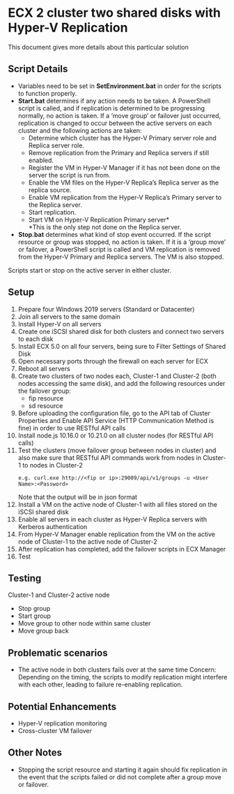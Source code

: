 # ECX 2 cluster two shared disks with Hyper-V Replication
This document gives more details about this particular solution
## Script Details
- Variables need to be set in **SetEnvironment.bat** in order for the scripts to function properly.
- **Start.bat** determines if any action needs to be taken. A PowerShell script is called, and if replication is determined to be progressing normally, no action is taken. If a ‘move group’ or failover just occurred, replication is changed to occur between the active servers on each cluster and the following actions are taken:
  -	Determine which cluster has the Hyper-V Primary server role and Replica server role.
  -	Remove replication from the Primary and Replica servers if still enabled.
  -	Register the VM in Hyper-V Manager if it has not been done on the server the script is run from.
  -	Enable the VM files on the Hyper-V Replica’s Replica server as the replica source.
  -	Enable VM replication from the Hyper-V Replica’s Primary server to the Replica server.
  -	Start replication.
  -	Start VM on Hyper-V Replication Primary server*    
    *This is the only step not done on the Replica server.    
- **Stop.bat** determines what kind of stop event occurred. If the script resource or group was stopped, no action is taken. If it is a ‘group move’ or failover, a PowerShell script is called and VM replication is removed from the Hyper-V Primary and Replica servers. The VM is also stopped.
    
Scripts start or stop on the active server in either cluster.
## Setup
1.	Prepare four Windows 2019 servers (Standard or Datacenter) 
2.	Join all servers to the same domain
3.	Install Hyper-V on all servers
4.	Create one iSCSI shared disk for both clusters and connect two servers to each disk 
5.	Install ECX 5.0 on all four servers, being sure to Filter Settings of Shared Disk
6.	Open necessary ports through the firewall on each server for ECX
7.	Reboot all servers
8.	Create two clusters of two nodes each, Cluster-1 and Cluster-2 (both nodes accessing the same disk), and add the following resources under the failover group:    
    -	fip resource    
    -	sd resource
9.	Before uploading the configuration file, go to the API tab of Cluster Properties and Enable API Service (HTTP Communication Method is fine) in order to use RESTful API calls
10.	Install node.js 10.16.0 or 10.21.0 on all cluster nodes (for RESTful API calls)
11.	Test the clusters (move failover group between nodes in cluster) and also make sure that RESTful API commands work from nodes in Cluster-1 to nodes in Cluster-2
    ````
    e.g. curl.exe http://<fip or ip>:29009/api/v1/groups -u <User Name>:<Password>
    ````
    Note that the output will be in json format
12.	Install a VM on the active node of Cluster-1 with all files stored on the iSCSI shared disk
13.	Enable all servers in each cluster as Hyper-V Replica servers with Kerberos authentication
14.	From Hyper-V Manager enable replication from the VM on the active node of Cluster-1 to the active node of Cluster-2
15.	After replication has completed, add the failover scripts in ECX Manager
16.	Test
## Testing
Cluster-1 and Cluster-2 active node 
- Stop group
- Start group
- Move group to other node within same cluster
- Move group back
## Problematic scenarios
- The active node in both clusters fails over at the same time
Concern: Depending on the timing, the scripts to modify replication might interfere with each other, leading to failure re-enabling replication.

## Potential Enhancements
- Hyper-V replication monitoring
- Cross-cluster VM failover

## Other Notes
- Stopping the script resource and starting it again should fix replication in the event that the scripts failed or did not complete after a group move or failover.
